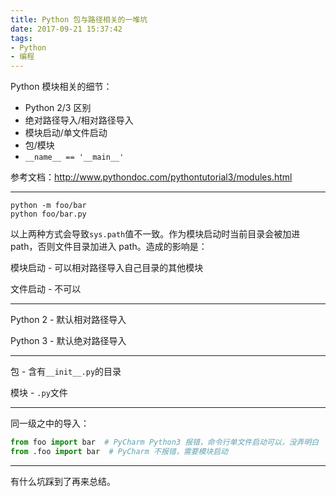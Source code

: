 ```yaml
---
title: Python 包与路径相关的一堆坑
date: 2017-09-21 15:37:42
tags:
- Python
- 编程
---
```


Python 模块相关的细节：

- Python 2/3 区别
- 绝对路径导入/相对路径导入
- 模块启动/单文件启动
- 包/模块
- `__name__ == '__main__'`

参考文档：http://www.pythondoc.com/pythontutorial3/modules.html

<!-- more -->

---------------------------------

```shell
python -m foo/bar
python foo/bar.py
```

以上两种方式会导致`sys.path`值不一致。作为模块启动时当前目录会被加进 path，否则文件目录加进入 path。造成的影响是：

模块启动 - 可以相对路径导入自己目录的其他模块

文件启动 - 不可以

-----------------------------------

Python 2 - 默认相对路径导入

Python 3 - 默认绝对路径导入

-----------------------------------

包 - 含有`__init__.py`的目录

模块 - `.py`文件

-------------------------

同一级之中的导入：

```python
from foo import bar  # PyCharm Python3 报错，命令行单文件启动可以，没弄明白
from .foo import bar  # PyCharm 不报错，需要模块启动
```

-------------------------

有什么坑踩到了再来总结。